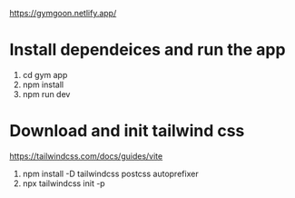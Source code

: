 https://gymgoon.netlify.app/

# Install dependeices and run the app 
1. cd gym app
2. npm install
3. npm run dev

# Download and init tailwind css
https://tailwindcss.com/docs/guides/vite
1. npm install -D tailwindcss postcss autoprefixer
2. npx tailwindcss init -p
